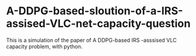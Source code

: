 # A-DDPG-based-sloution-of-a-IRS-assised-VLC-net-capacity-question
This is a simulation of the paper of A DDPG-based IRS -asssised VLC capacity problem, with python.

